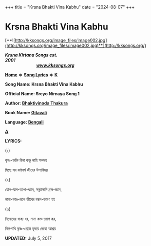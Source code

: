 +++
title = "Krsna Bhakti Vina Kabhu"
date = "2024-08-07"
+++

# Krsna Bhakti Vina Kabhu
[**![http://kksongs.org/image_files/image002.jpg](http://kksongs.org/image_files/image002.jpg)**](http://kksongs.org/)

**_Krsna Kirtana Songs est. 2001_**                                                                                                                                                 **_www.kksongs.org_**

**[Home](http://kksongs.org/)** **⇒** **[Song Lyrics](http://kksongs.org/lyrics.html)** **⇒** **[K](http://kksongs.org/songs/song_k.html)**

**Song Name: Krsna Bhakti Vina Kabhu**

**Official Name: Sreyo Nirnaya Song 1**

**Author:** [**Bhaktivinoda Thakura**](http://kksongs.org/authors/list/bhaktivinoda.html)

**Book Name: [Gitavali](http://kksongs.org/authors/literature/gitavali.html)**

**Language: [Bengali](http://kksongs.org/language/list/bengali.html)**

**[A](http://kksongs.org/songs/k/krsnabhaktivinakabhunahi.html)**

**LYRICS:**

(১)

কৃষ্ণ\-ভক্তি বিনা কভু নাহি ফলদয়

মিছে সব ধর্মাধর্ম জীবের উপাধিময়

(২)

যোগ\-যাগ\-তপো\-ধ্যান, সন্ন্যাসাদি ব্রহ্ম\-জ্ঞান,

নানা\-কাণ্ড\-রূপে জীবের বন্ধন\-কারণ হয়

(৩)

বিনোদের বাক্য ধর, নানা কাণ্ড ত্যাগ কর,

নিরুপাধি কৃষ্ণ\-প্রেমে হৃদয়ে দেহো আশ্রয়

**UPDATED:** July 5, 2017